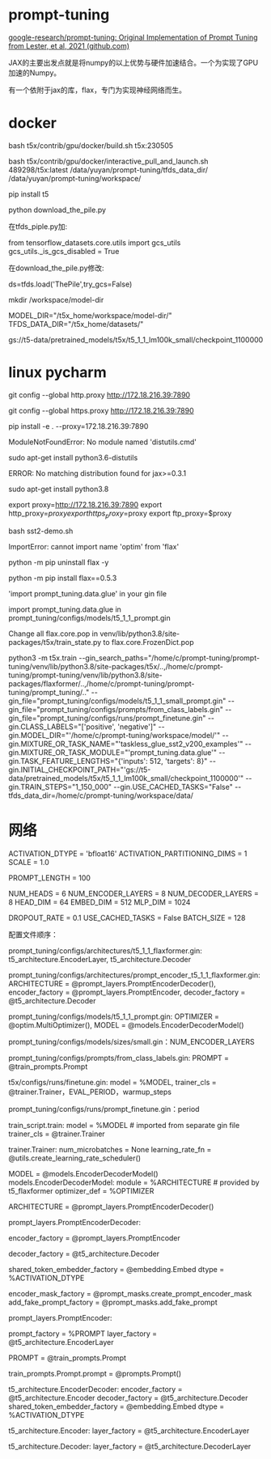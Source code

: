 # prompt-tuning

[google-research/prompt-tuning: Original Implementation of Prompt Tuning from Lester, et al, 2021 (github.com)](https://github.com/google-research/prompt-tuning)

JAX的主要出发点就是将numpy的以上优势与硬件加速结合。一个为实现了GPU加速的Numpy。

有一个依附于jax的库，flax，专门为实现神经网络而生。

# docker

bash t5x/contrib/gpu/docker/build.sh t5x:230505

bash t5x/contrib/gpu/docker/interactive_pull_and_launch.sh 489298/t5x:latest /data/yuyan/prompt-tuning/tfds_data_dir/ /data/yuyan/prompt-tuning/workspace/

pip install t5

python download_the_pile.py

在tfds_piple.py加:

from tensorflow_datasets.core.utils import gcs_utils                                               
gcs_utils._is_gcs_disabled = True  

在download_the_pile.py修改:

ds=tfds.load('ThePile',try_gcs=False) 

mkdir /workspace/model-dir

MODEL_DIR="/t5x_home/workspace/model-dir/"
TFDS_DATA_DIR="/t5x_home/datasets/"

gs://t5-data/pretrained_models/t5x/t5_1_1_lm100k_small/checkpoint_1100000

# linux pycharm

git config --global http.proxy http://172.18.216.39:7890                             

git config --global https.proxy http://172.18.216.39:7890               

pip install -e . --proxy=172.18.216.39:7890

ModuleNotFoundError: No module named 'distutils.cmd'

sudo apt-get install python3.6-distutils

ERROR: No matching distribution found for jax>=0.3.1

sudo apt-get install python3.8

export proxy=http://172.18.216.39:7890
export http_proxy=$proxy
export https_proxy=$proxy
export ftp_proxy=$proxy

bash sst2-demo.sh

ImportError: cannot import name 'optim' from 'flax' 

python -m pip uninstall flax -y

python -m pip install flax==0.5.3

'import prompt_tuning.data.glue' in your gin file

import prompt_tuning.data.glue in prompt_tuning/configs/models/t5_1_1_prompt.gin

Change all flax.core.pop in venv/lib/python3.8/site-packages/t5x/train_state.py to flax.core.FrozenDict.pop

python3 -m t5x.train --gin_search_paths="/home/c/prompt-tuning/prompt-tuning/venv/lib/python3.8/site-packages/t5x/..,/home/c/prompt-tuning/prompt-tuning/venv/lib/python3.8/site-packages/flaxformer/..,/home/c/prompt-tuning/prompt-tuning/prompt_tuning/.."
--gin_file="prompt_tuning/configs/models/t5_1_1_small_prompt.gin"
--gin_file="prompt_tuning/configs/prompts/from_class_labels.gin"
--gin_file="prompt_tuning/configs/runs/prompt_finetune.gin"
--gin.CLASS_LABELS="['positive', 'negative']"
--gin.MODEL_DIR="'/home/c/prompt-tuning/workspace/model/'"
--gin.MIXTURE_OR_TASK_NAME="'taskless_glue_sst2_v200_examples'"
--gin.MIXTURE_OR_TASK_MODULE="'prompt_tuning.data.glue'"
--gin.TASK_FEATURE_LENGTHS="{'inputs': 512, 'targets': 8}"
--gin.INITIAL_CHECKPOINT_PATH="'gs://t5-data/pretrained_models/t5x/t5_1_1_lm100k_small/checkpoint_1100000'"
--gin.TRAIN_STEPS="1_150_000"
--gin.USE_CACHED_TASKS="False"
--tfds_data_dir=/home/c/prompt-tuning/workspace/data/

# 网络

ACTIVATION_DTYPE = 'bfloat16'
ACTIVATION_PARTITIONING_DIMS = 1
SCALE = 1.0

PROMPT_LENGTH = 100

NUM_HEADS = 6
NUM_ENCODER_LAYERS = 8
NUM_DECODER_LAYERS = 8
HEAD_DIM = 64
EMBED_DIM = 512
MLP_DIM = 1024

DROPOUT_RATE = 0.1
USE_CACHED_TASKS = False
BATCH_SIZE = 128

配置文件顺序：

prompt_tuning/configs/architectures/t5_1_1_flaxformer.gin: t5_architecture.EncoderLayer, t5_architecture.Decoder

prompt_tuning/configs/architectures/prompt_encoder_t5_1_1_flaxformer.gin: ARCHITECTURE = @prompt_layers.PromptEncoderDecoder(), encoder_factory = @prompt_layers.PromptEncoder, decoder_factory = @t5_architecture.Decoder

prompt_tuning/configs/models/t5_1_1_prompt.gin: OPTIMIZER = @optim.MultiOptimizer(), MODEL = @models.EncoderDecoderModel()

prompt_tuning/configs/models/sizes/small.gin：NUM_ENCODER_LAYERS

prompt_tuning/configs/prompts/from_class_labels.gin: PROMPT = @train_prompts.Prompt

t5x/configs/runs/finetune.gin: model = %MODEL, trainer_cls = @trainer.Trainer，EVAL_PERIOD，warmup_steps

prompt_tuning/configs/runs/prompt_finetune.gin：period



train_script.train:
  model = %MODEL  # imported from separate gin file
  trainer_cls = @trainer.Trainer



trainer.Trainer:
  num_microbatches = None
  learning_rate_fn = @utils.create_learning_rate_scheduler()



MODEL = @models.EncoderDecoderModel()
models.EncoderDecoderModel:
  module = %ARCHITECTURE  # provided by t5_flaxformer
  optimizer_def = %OPTIMIZER



ARCHITECTURE = @prompt_layers.PromptEncoderDecoder()



prompt_layers.PromptEncoderDecoder:

  encoder_factory = @prompt_layers.PromptEncoder

  decoder_factory = @t5_architecture.Decoder

  shared_token_embedder_factory = @embedding.Embed
  dtype = %ACTIVATION_DTYPE

  encoder_mask_factory = @prompt_masks.create_prompt_encoder_mask
  add_fake_prompt_factory = @prompt_masks.add_fake_prompt



prompt_layers.PromptEncoder:

  prompt_factory = %PROMPT
  layer_factory = @t5_architecture.EncoderLayer



PROMPT = @train_prompts.Prompt

train_prompts.Prompt.prompt = @prompts.Prompt()



t5_architecture.EncoderDecoder:
  encoder_factory = @t5_architecture.Encoder
  decoder_factory = @t5_architecture.Decoder
  shared_token_embedder_factory = @embedding.Embed
  dtype = %ACTIVATION_DTYPE



t5_architecture.Encoder:
  layer_factory = @t5_architecture.EncoderLayer



t5_architecture.Decoder:
  layer_factory = @t5_architecture.DecoderLayer

 



